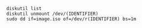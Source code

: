     diskutil list
    diskutil unmount /dev/(IDENTIFIER)
    sudo dd if=image.iso of=/dev/r(IDENTIFIER) bs=1m
